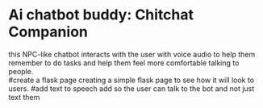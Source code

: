# Ai chatbot buddy: Chitchat Companion 
this NPC-like chatbot interacts with the user with voice audio to help them remember to do tasks and help them feel more comfortable talking to people.  
#create a flask page 
creating a simple flask page to see how it will look to users.
#add text to speech 
add so the user can talk to the bot and not just text them
